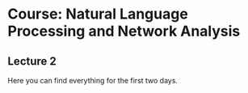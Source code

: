 # Course: Natural Language Processing and Network Analysis

## Lecture 2


Here you can find everything for the first two days.
